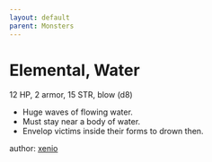 ```yaml
---
layout: default
parent: Monsters 
--- 
```

# Elemental, Water
12 HP, 2 armor, 15 STR, blow (d8)  
- Huge waves of flowing water.  
- Must stay near a body of water.  
- Envelop victims inside their forms to drown then.  

author: [xenio](https://xenioinabottle.blogspot.com) 
